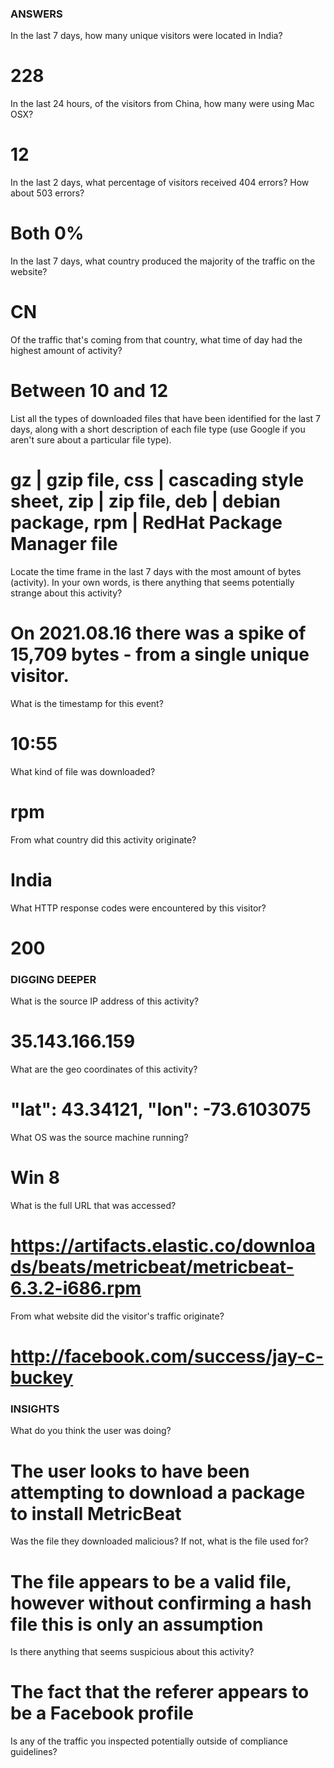 ### ANSWERS ###

In the last 7 days, how many unique visitors were located in India?
# 228

In the last 24 hours, of the visitors from China, how many were using Mac OSX?
# 12

In the last 2 days, what percentage of visitors received 404 errors? How about 503 errors?
# Both 0%

In the last 7 days, what country produced the majority of the traffic on the website?
# CN

Of the traffic that's coming from that country, what time of day had the highest amount of activity?
# Between 10 and 12

List all the types of downloaded files that have been identified for the last 7 days, along with a short description of each file type (use Google if you aren't sure about a particular file type).
# gz | gzip file, css | cascading style sheet, zip | zip file, deb | debian package, rpm | RedHat Package Manager file

Locate the time frame in the last 7 days with the most amount of bytes (activity).
In your own words, is there anything that seems potentially strange about this activity?
# On 2021.08.16 there was a spike of 15,709 bytes - from a single unique visitor.

What is the timestamp for this event?
# 10:55
What kind of file was downloaded?
# rpm
From what country did this activity originate?
# India
What HTTP response codes were encountered by this visitor?
# 200

### DIGGING DEEPER ###

What is the source IP address of this activity?
# 35.143.166.159
What are the geo coordinates of this activity?
# "lat": 43.34121, "lon": -73.6103075
What OS was the source machine running?
# Win 8
What is the full URL that was accessed?
# https://artifacts.elastic.co/downloads/beats/metricbeat/metricbeat-6.3.2-i686.rpm
From what website did the visitor's traffic originate?
# http://facebook.com/success/jay-c-buckey

### INSIGHTS ###

What do you think the user was doing?
# The user looks to have been attempting to download a package to install MetricBeat
Was the file they downloaded malicious? If not, what is the file used for?
# The file appears to be a valid file, however without confirming a hash file this is only an assumption
Is there anything that seems suspicious about this activity?
# The fact that the referer appears to be a Facebook profile
Is any of the traffic you inspected potentially outside of compliance guidelines?
# 